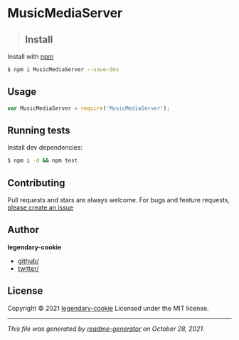 # MusicMediaServer

> ## Install

Install with [npm](https://www.npmjs.com/)

```sh
$ npm i MusicMediaServer --save-dev
```

## Usage

```js
var MusicMediaServer = require('MusicMediaServer');
```

## Running tests

Install dev dependencies:

```sh
$ npm i -d && npm test
```

## Contributing

Pull requests and stars are always welcome. For bugs and feature requests, [please create an issue](https://github.com/CosmoNetworks/MusicMediaServer/issues)

## Author

**legendary-cookie**

* [github/](https://github.com/)
* [twitter/](http://twitter.com/)

## License

Copyright © 2021 [legendary-cookie](#legendary-cookie)
Licensed under the MIT license.

***

_This file was generated by [readme-generator](https://github.com/jonschlinkert/readme-generator) on October 28, 2021._
